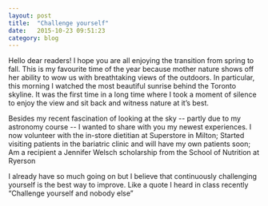 ```yaml
---
layout: post
title:  "Challenge yourself"
date:   2015-10-23 09:51:23
category: blog
---
```


Hello dear readers!  I hope you are all enjoying the transition from spring to fall.  This is my favourite time of the year because mother nature shows off her ability to wow us with breathtaking views of the outdoors.  In particular, this morning I watched the most beautiful sunrise behind the Toronto skyline.  It was the first time in a long time where I took a moment of silence to enjoy the view and sit back and witness nature at it’s best. 

Besides my recent fascination of looking at the sky -- partly due to my astronomy course -- I wanted to share with you my newest experiences. 
I now volunteer with the in-store dietitian at Superstore in Milton; 
Started visiting patients in the bariatric clinic and will have my own patients soon;
Am a recipient a Jennifer Welsch scholarship from the School of Nutrition at Ryerson

I already have so much going on but I believe that continuously challenging yourself is the best way to improve. Like a quote I heard in class recently “Challenge yourself and nobody else”